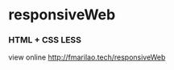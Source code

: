 <H1> responsiveWeb </H1>

<H3>HTML + CSS LESS </H3>

view online http://fmarilao.tech/responsiveWeb
